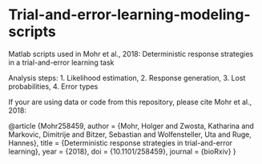 # Trial-and-error-learning-modeling-scripts

Matlab scripts used in Mohr et al., 2018: Deterministic response strategies in a trial-and-error learning task

Analysis steps: 1. Likelihood estimation, 2. Response generation, 3. Lost probabilities, 4. Error types

If your are using data or code from this repository, please cite Mohr et al., 2018: 

@article {Mohr258459,
	author = {Mohr, Holger and Zwosta, Katharina and Markovic, Dimitrije and Bitzer, Sebastian and Wolfensteller, Uta and Ruge, Hannes},
	title = {Deterministic response strategies in trial-and-error learning},
	year = {2018},
	doi = {10.1101/258459},
	journal = {bioRxiv}
}
